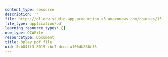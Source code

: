 ```yaml
---
content_type: resource
description: ''
file: https://ol-ocw-studio-app-production.s3.amazonaws.com/courses/15-879-research-seminar-in-system-dynamics-spring-2014/3cb84ff38019cbc7dceaa106db830c33_7xJJU5HDCVE.pdf
file_type: application/pdf
learning_resource_types: []
ocw_type: OCWFile
resourcetype: Document
title: 3play pdf file
uid: 3cb84ff3-8019-cbc7-dcea-a106db830c33
---
```


